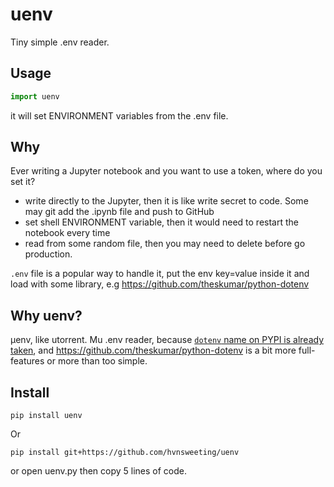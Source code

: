 # uenv
Tiny simple .env reader.

## Usage
```py
import uenv
```
it will set ENVIRONMENT variables from the .env file.

## Why
Ever writing a Jupyter notebook and you want to use a token, where do you set it?

- write directly to the Jupyter, then it is like write secret to code. Some may git add the .ipynb file and push to GitHub
- set shell ENVIRONMENT variable, then it would need to restart the notebook every time
- read from some random file, then you may need to delete before go production.

`.env` file is a popular way to handle it, put the env key=value inside it and load with some library, e.g https://github.com/theskumar/python-dotenv

## Why uenv?
μenv, like utorrent.
Mu .env reader, because [`dotenv` name on PYPI is already taken](https://pypi.org/project/dotenv/), and https://github.com/theskumar/python-dotenv is a bit more full-features or more than too simple.

## Install

```
pip install uenv
```

Or

```
pip install git+https://github.com/hvnsweeting/uenv
```

or open uenv.py then copy 5 lines of code.
